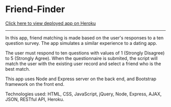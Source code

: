 # Friend-Finder

[Click here to view deployed app on Heroku](https://makicoding-friend-finder.herokuapp.com/)
***
In this app, friend matching is made based on the user's responses to a ten question survey. The app simulates a similar experience to a dating app.

The user must respond to ten questions with values of 1 (Strongly Disagree) to 5 (Strongly Agree). When the questionnaire is submited, the script will match the user with the existing user record and select a friend who is the best match.

This app uses Node and Express server on the back end, and Bootstrap framework on the front end.

Technologies used: HTML, CSS, JavaScript, jQuery, Node, Express, AJAX, JSON, RESTful API, Heroku.